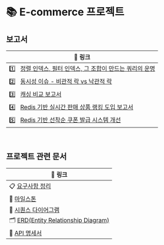 # 📚 E-commerce 프로젝트

## 보고서

| 🔗 링크                                                                                                     |
|-----------------------------------------------------------------------------------------------------------|
| 1️⃣ &nbsp; [정렬 인덱스, 필터 인덱스, 그 조합이 만드는 쿼리의 운명](https://domean.tistory.com/329)                                   |
| 2️⃣ &nbsp; [동시성 이슈 - 비관적 락 vs 낙관적 락](https://domean.tistory.com/330)                                            |
| 3️⃣ &nbsp; [캐싱 비교 보고서](https://github.com/developerOlive/hhplus-e-commerce/blob/main/docs/08_Cashing_Report.md) |
| 4️⃣ &nbsp; [Redis 기반 실시간 판매 상품 랭킹 도입 보고서](https://github.com/developerOlive/hhplus-e-commerce/blob/step13/docs/10_Redis_Ranking.md) |
| 5️⃣ &nbsp; [Redis 기반 선착순 쿠폰 발급 시스템 개선](https://github.com/developerOlive/hhplus-e-commerce/blob/step14/docs/09_Redis_Report.md) |


<br>

## 프로젝트 관련 문서

| 🔗 링크                                                                                     |
|----------------------------------------------------------------------------------------------------|
| 📋 [요구사항 정리](https://github.com/developerOlive/hhplus-e-commerce/blob/step3/docs/02_Requirements_Analysis.md)        |
| 🎯 [마일스톤](https://github.com/users/developerOlive/projects/9/views/1)                          |
| 🧩 [시퀀스 다이어그램](https://github.com/developerOlive/hhplus-e-commerce/blob/step3/docs/03_Sequence_Diagram.md)         |
| 🗂️ [ERD(Entity Relationship Diagram)](https://github.com/developerOlive/hhplus-e-commerce/blob/step3/docs/04_ERD.md)       |
| 🧾 [API 명세서](https://github.com/developerOlive/hhplus-e-commerce/blob/step4/docs/05.ApiDocument.md)                     |
